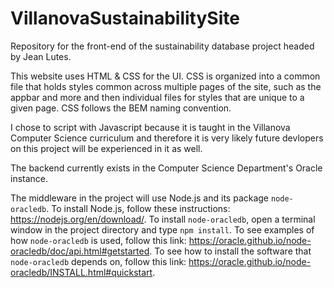 # VillanovaSustainabilitySite
Repository for the front-end of the sustainability database project headed by Jean Lutes. 

This website uses HTML & CSS for the UI. 
CSS is organized into a common file that holds styles common across multiple pages of the site, such as the appbar and more and then individual files for styles that are unique to a given page.
CSS follows the BEM naming convention. 

I chose to script with Javascript because it is taught in the Villanova Computer Science curriculum and therefore it is very likely future devlopers on this project will be experienced in it as well. 

The backend currently exists in the Computer Science Department's Oracle instance. 

The middleware in the project will use Node.js and its package `node-oracledb`. To install Node.js, follow these instructions: https://nodejs.org/en/download/. 
To install `node-oracledb`, open a terminal window in the project directory and type `npm install`. 
To see examples of how `node-oracledb` is used, follow this link: https://oracle.github.io/node-oracledb/doc/api.html#getstarted. 
To see how to install the software that `node-oracledb` depends on, follow this link: https://oracle.github.io/node-oracledb/INSTALL.html#quickstart. 
